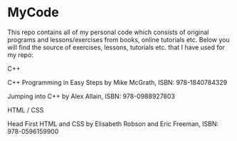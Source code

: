 # MyCode
This repo contains all of my personal code which consists of original programs and lessons/exercises from books, online tutorials etc. Below you will find the source of exercises, lessons, tutorials etc. that I have used for my repo:


C++

C++ Programming in Easy Steps by Mike McGrath, ISBN: 978-1840784329

Jumping into C++ by Alex Allain, ISBN: 978-0988927803

HTML / CSS

Head First HTML and CSS by Elisabeth Robson and Eric Freeman, ISBN: 978-0596159900

